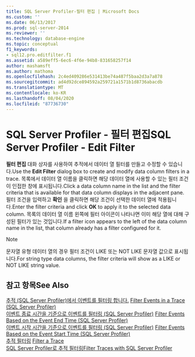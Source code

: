 ```yaml
---
title: SQL Server Profiler-필터 편집 | Microsoft Docs
ms.custom: ''
ms.date: 06/13/2017
ms.prod: sql-server-2014
ms.reviewer: ''
ms.technology: database-engine
ms.topic: conceptual
f1_keywords:
- sql12.pro.editfilter.f1
ms.assetid: a589eff5-6ec6-4f6e-94b8-831658257f14
author: mashamsft
ms.author: mathoma
ms.openlocfilehash: 2c4ed409286e531413be74a487f5baa2d3a7a878
ms.sourcegitcommit: ad4d92dce894592a259721a1571b1d8736abacdb
ms.translationtype: MT
ms.contentlocale: ko-KR
ms.lasthandoff: 08/04/2020
ms.locfileid: "87736730"
---
```

# <a name="sql-server-profiler---edit-filter"></a><span data-ttu-id="350ee-102">SQL Server Profiler - 필터 편집</span><span class="sxs-lookup"><span data-stu-id="350ee-102">SQL Server Profiler - Edit Filter</span></span>
  <span data-ttu-id="350ee-103">**필터 편집** 대화 상자를 사용하여 추적에서 데이터 열 필터를 만들고 수정할 수 있습니다.</span><span class="sxs-lookup"><span data-stu-id="350ee-103">Use the **Edit Filter** dialog box to create and modify data column filters in a trace.</span></span> <span data-ttu-id="350ee-104">목록에서 데이터 열 이름을 클릭하면 해당 데이터 열에 사용할 수 있는 필터 조건이 인접한 창에 표시됩니다.</span><span class="sxs-lookup"><span data-stu-id="350ee-104">Click a data column name in the list and the filter criteria that is available for that data column displays in the adjacent pane.</span></span> <span data-ttu-id="350ee-105">필터 조건을 입력하고 **확인** 을 클릭하면 해당 조건이 선택한 데이터 열에 적용됩니다.</span><span class="sxs-lookup"><span data-stu-id="350ee-105">Enter the filter criteria and click **OK** to apply it to the selected data column.</span></span> <span data-ttu-id="350ee-106">목록의 데이터 열 이름 왼쪽에 필터 아이콘이 나타나면 이미 해당 열에 대해 구성된 필터가 있는 것입니다.</span><span class="sxs-lookup"><span data-stu-id="350ee-106">If a filter icon appears to the left of the data column name in the list, that column already has a filter configured for it.</span></span>  
  
> [!NOTE]  
>  <span data-ttu-id="350ee-107">문자열 유형 데이터 열의 경우 필터 조건이 LIKE 또는 NOT LIKE 문자열 값으로 표시됩니다.</span><span class="sxs-lookup"><span data-stu-id="350ee-107">For string type data columns, the filter criteria will show as a LIKE or NOT LIKE string value.</span></span>  
  
## <a name="see-also"></a><span data-ttu-id="350ee-108">참고 항목</span><span class="sxs-lookup"><span data-stu-id="350ee-108">See Also</span></span>  
 <span data-ttu-id="350ee-109">[추적 &#40;SQL Server Profiler&#41;에서 이벤트를 필터링 합니다.](../tools/sql-server-profiler/filter-events-in-a-trace-sql-server-profiler.md) </span><span class="sxs-lookup"><span data-stu-id="350ee-109">[Filter Events in a Trace &#40;SQL Server Profiler&#41;](../tools/sql-server-profiler/filter-events-in-a-trace-sql-server-profiler.md) </span></span>  
 <span data-ttu-id="350ee-110">[이벤트 종료 시간을 기준으로 이벤트를 필터링 &#40;SQL Server Profiler&#41;](../tools/sql-server-profiler/filter-events-based-on-the-event-end-time-sql-server-profiler.md) </span><span class="sxs-lookup"><span data-stu-id="350ee-110">[Filter Events Based on the Event End Time &#40;SQL Server Profiler&#41;](../tools/sql-server-profiler/filter-events-based-on-the-event-end-time-sql-server-profiler.md) </span></span>  
 <span data-ttu-id="350ee-111">[이벤트 시작 시간을 기준으로 이벤트를 필터링 &#40;SQL Server Profiler&#41;](../tools/sql-server-profiler/filter-events-based-on-the-event-start-time-sql-server-profiler.md) </span><span class="sxs-lookup"><span data-stu-id="350ee-111">[Filter Events Based on the Event Start Time &#40;SQL Server Profiler&#41;](../tools/sql-server-profiler/filter-events-based-on-the-event-start-time-sql-server-profiler.md) </span></span>  
 <span data-ttu-id="350ee-112">[추적 필터링](../relational-databases/sql-trace/filter-a-trace.md) </span><span class="sxs-lookup"><span data-stu-id="350ee-112">[Filter a Trace](../relational-databases/sql-trace/filter-a-trace.md) </span></span>  
 [<span data-ttu-id="350ee-113">SQL Server Profiler로 추적 필터링</span><span class="sxs-lookup"><span data-stu-id="350ee-113">Filter Traces with SQL Server Profiler</span></span>](../tools/sql-server-profiler/filter-traces-with-sql-server-profiler.md)  
  
  

